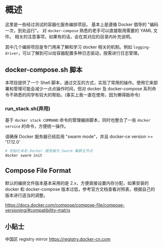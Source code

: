 # 概述

这里是一些经过测试的容器化服务编排项目。 基本上是遵循 Docker 倡导的 "编码一次，到处运行"。 对 `docker-compose` 熟悉的老手可以直接取用需要的 YAML 文件。 相关的注意事项，如果有的话，会在其对应的目录内补充说明。

其中几个编排项目是专门用来了解和学习 docker 相关的机制。例如 `logging-driver`，可以了解到可以给容器配置多种日志驱动，按需进行日志管理。

## docker-compose.sh 脚本

本项目提供了一个 Shell 脚本，通过交互的方式，实现了常用的操作。使用它来部署和管理可能会减少一点点操作时间，但对 docker 及 docker-compose 系列命令不熟悉的同学有较大的帮助。(事实上我一直在使用，因为懒得敲命令)

### run_stack.sh(弃用)

基于 `docker stack COMMAND` 命令的管理编排脚本，同时也整合了一些 `docker service` 的命令，方便统一操作。

请确保 Docker 服务器已经启用 "swarm mode"，并且 docker-ce version >= '17.12.0'

```sh
# 初始化本机 Docker 服务器为 Swarm 集群主节点
docker swarm init
```

## Compose File Format

默认的编排文件版本基本采用的是 2.x，方便直接设置内存分配，如果安装的 docker 和 docker-compose 版本过低，参考官方文档查看对照表，根据自己的版本进行适当的调整。

https://docs.docker.com/compose/compose-file/compose-versioning/#compatibility-matrix

## 小贴士

中国区 registry mirror https://registry.docker-cn.com
